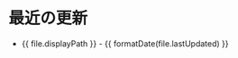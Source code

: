 # 最近の更新

<script setup>
import { data as fileUpdates } from './recent-updates.data.ts'
import { withBase } from 'vitepress'

function formatDate(dateString) {
  const date = new Date(dateString);
  const year = date.getFullYear();
  const month = ('0' + (date.getMonth() + 1)).slice(-2);
  const day = ('0' + date.getDate()).slice(-2);
  return `${year}/${month}/${day}`;
}
</script>

<ul>
  <li v-for="file in fileUpdates" :key="file.path">
    <a :href="withBase(file.linkPath)">{{ file.displayPath }}</a>
    <Badge v-if="file.status === 'A'" type="tip" text="Added" />
    <Badge v-else-if="file.status === 'D'" type="danger" text="Deleted" />
    - {{ formatDate(file.lastUpdated) }}
  </li>
</ul>